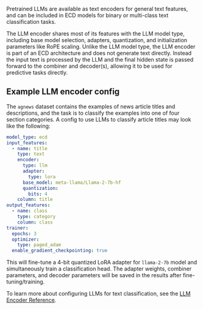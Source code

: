 Pretrained LLMs are available as text encoders for general text features, and can be included in ECD models for binary or multi-class text classification tasks.

The LLM encoder shares most of its features with the LLM model type, including base model selection, adapters, quantization, and initialization parameters like RoPE scaling. Unlike the LLM model type, the LLM encoder is part of an ECD architecture and does not generate text directly. Instead the input text is processed by the LLM and the final hidden state is passed forward to the combiner and decoder(s), allowing it to be used for predictive tasks directly.

## Example LLM encoder config

The `agnews` dataset contains the examples of news article titles and descriptions, and the task is to classify the examples into one of four section categories. A config to use LLMs to classify article titles may look like the following:

```yaml
model_type: ecd
input_features:
  - name: title
    type: text
    encoder:
      type: llm
      adapter:
        type: lora
      base_model: meta-llama/Llama-2-7b-hf
      quantization:
        bits: 4
    column: title
output_features:
  - name: class
    type: category
    column: class
trainer:
  epochs: 3
  optimizer:
    type: paged_adam
  enable_gradient_checkpointing: true
```

This will fine-tune a 4-bit quantized LoRA adapter for `llama-2-7b` model and simultaneously train a classification head. The adapter weights, combiner parameters, and decoder parameters will be saved in the results after fine-tuning/training.

To learn more about configuring LLMs for text classification, see the [LLM Encoder Reference](../../configuration/features/text_features.md#llm-encoders).
